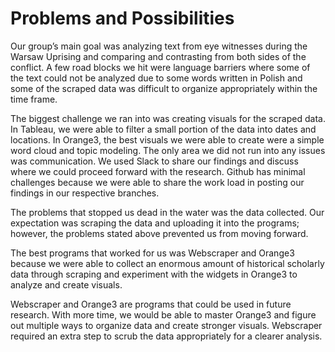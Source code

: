 # Problems and Possibilities

Our group’s main goal was analyzing text from eye witnesses during the Warsaw Uprising and comparing and contrasting from both sides of the conflict. A few road blocks we hit were language barriers where some of the text could not be analyzed due to some words written in Polish and some of the scraped data was difficult to organize appropriately within the time frame. 

The biggest challenge we ran into was creating visuals for the scraped data. In Tableau, we were able to filter a small portion of the data into dates and locations. In Orange3, the best visuals we were able to create were a simple word cloud and topic modeling. The only area we did not run into any issues was communication. We used Slack to share our findings and discuss where we could proceed forward with the research. Github has minimal challenges because we were able to share the work load in posting our findings in our respective branches. 

The problems that stopped us dead in the water was the data collected. Our expectation was scraping the data and uploading it into the programs; however, the problems stated above prevented us from moving forward. 

The best programs that worked for us was Webscraper and Orange3 because we were able to collect an enormous amount of historical scholarly data through scraping and experiment with the widgets in Orange3 to analyze and create visuals. 

Webscraper and Orange3 are programs that could be used in future research. With more time, we would be able to master Orange3 and figure out multiple ways to organize data and create stronger visuals. Webscraper required an extra step to scrub the data appropriately for a clearer analysis. 
